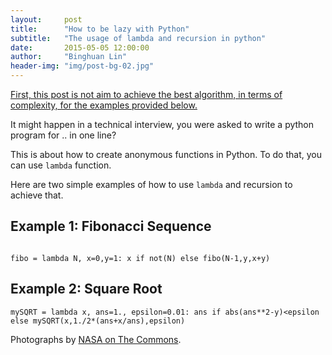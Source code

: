 ```yaml
---
layout:     post
title:      "How to be lazy with Python"
subtitle:   "The usage of lambda and recursion in python"
date:       2015-05-05 12:00:00
author:     "Binghuan Lin"
header-img: "img/post-bg-02.jpg"
---
```

<u>First, this post is not aim to achieve the best algorithm, in terms of complexity, for the examples provided below.</u>

It might happen in a technical interview, you were asked to write a python program for .. in one line?

This is about how to create anonymous functions in Python. To do that, you can use <code>lambda</code> function.

Here are two simple examples of how to use `lambda` and recursion to achieve that.

## Example 1: Fibonacci Sequence
<pre><code class="language-python">
fibo = lambda N, x=0,y=1: x if not(N) else fibo(N-1,y,x+y)
</code></pre>

## Example 2: Square Root

    mySQRT = lambda x, ans=1., epsilon=0.01: ans if abs(ans**2-y)<epsilon else mySQRT(x,1./2*(ans+x/ans),epsilon)


<p>Photographs by <a href="https://www.flickr.com/photos/nasacommons/">NASA on The Commons</a>.</p>